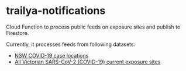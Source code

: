 # trailya-notifications

Cloud Function to process public feeds on exposure sites and publish to Firestore.

Currently, it processes feeds from following datasets:
- [NSW COVID-19 case locations](https://data.nsw.gov.au/search/dataset/ds-nsw-ckan-0a52e6c1-bc0b-48af-8b45-d791a6d8e289/details)
- [All Victorian SARS-CoV-2 (COVID-19) current exposure sites](https://discover.data.vic.gov.au/dataset/all-victorian-sars-cov-2-covid-19-current-exposure-sites/resource/afb52611-6061-4a2b-9110-74c920bede77)


